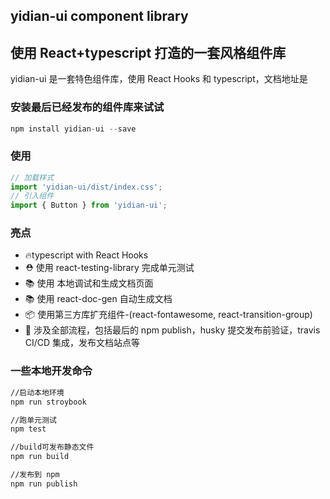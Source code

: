 ## yidian-ui component library

## 使用 React+typescript 打造的一套风格组件库

yidian-ui 是一套特色组件库，使用 React Hooks 和 typescript，文档地址是

### 安装最后已经发布的组件库来试试

```javascript
npm install yidian-ui --save
```

### 使用

```javascript
// 加载样式
import 'yidian-ui/dist/index.css';
// 引入组件
import { Button } from 'yidian-ui';
```

### 亮点

- 🔥typescript with React Hooks
- ⛑️ 使用 react-testing-library 完成单元测试
- 📚 使用  本地调试和生成文档页面
- 📚 使用 react-doc-gen 自动生成文档
- 📦 使用第三方库扩充组件-(react-fontawesome, react-transition-group)
- 🎉 涉及全部流程，包括最后的 npm publish，husky 提交发布前验证，travis CI/CD 集成，发布文档站点等

### 一些本地开发命令

```bash
//启动本地环境
npm run stroybook

//跑单元测试
npm test

//build可发布静态文件
npm run build

//发布到 npm
npm run publish
```
